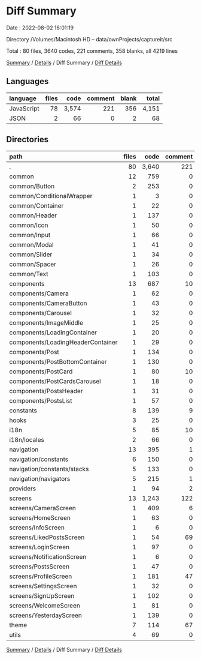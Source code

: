 # Diff Summary

Date : 2022-08-02 16:01:19

Directory /Volumes/Macintosh HD – data/ownProjects/captureit/src

Total : 80 files,  3640 codes, 221 comments, 358 blanks, all 4219 lines

[Summary](results.md) / [Details](details.md) / Diff Summary / [Diff Details](diff-details.md)

## Languages
| language | files | code | comment | blank | total |
| :--- | ---: | ---: | ---: | ---: | ---: |
| JavaScript | 78 | 3,574 | 221 | 356 | 4,151 |
| JSON | 2 | 66 | 0 | 2 | 68 |

## Directories
| path | files | code | comment | blank | total |
| :--- | ---: | ---: | ---: | ---: | ---: |
| . | 80 | 3,640 | 221 | 358 | 4,219 |
| common | 12 | 759 | 0 | 68 | 827 |
| common/Button | 2 | 253 | 0 | 14 | 267 |
| common/ConditionalWrapper | 1 | 3 | 0 | 2 | 5 |
| common/Container | 1 | 22 | 0 | 5 | 27 |
| common/Header | 1 | 137 | 0 | 8 | 145 |
| common/Icon | 1 | 50 | 0 | 7 | 57 |
| common/Input | 1 | 66 | 0 | 9 | 75 |
| common/Modal | 1 | 41 | 0 | 3 | 44 |
| common/Slider | 1 | 34 | 0 | 2 | 36 |
| common/Spacer | 1 | 26 | 0 | 5 | 31 |
| common/Text | 1 | 103 | 0 | 12 | 115 |
| components | 13 | 687 | 10 | 63 | 760 |
| components/Camera | 1 | 62 | 0 | 8 | 70 |
| components/CameraButton | 1 | 43 | 0 | 3 | 46 |
| components/Carousel | 1 | 32 | 0 | 2 | 34 |
| components/ImageMiddle | 1 | 25 | 0 | 3 | 28 |
| components/LoadingContainer | 1 | 20 | 0 | 4 | 24 |
| components/LoadingHeaderContainer | 1 | 29 | 0 | 4 | 33 |
| components/Post | 1 | 134 | 0 | 11 | 145 |
| components/PostBottomContainer | 1 | 130 | 0 | 6 | 136 |
| components/PostCard | 1 | 80 | 10 | 7 | 97 |
| components/PostCardsCarousel | 1 | 18 | 0 | 3 | 21 |
| components/PostsHeader | 1 | 31 | 0 | 3 | 34 |
| components/PostsList | 1 | 57 | 0 | 8 | 65 |
| constants | 8 | 139 | 9 | 12 | 160 |
| hooks | 3 | 25 | 0 | 7 | 32 |
| i18n | 5 | 85 | 10 | 13 | 108 |
| i18n/locales | 2 | 66 | 0 | 2 | 68 |
| navigation | 13 | 395 | 1 | 45 | 441 |
| navigation/constants | 6 | 150 | 0 | 13 | 163 |
| navigation/constants/stacks | 5 | 133 | 0 | 12 | 145 |
| navigation/navigators | 5 | 215 | 1 | 26 | 242 |
| providers | 1 | 94 | 2 | 15 | 111 |
| screens | 13 | 1,243 | 122 | 97 | 1,462 |
| screens/CameraScreen | 1 | 409 | 6 | 31 | 446 |
| screens/HomeScreen | 1 | 63 | 0 | 6 | 69 |
| screens/InfoScreen | 1 | 6 | 0 | 2 | 8 |
| screens/LikedPostsScreen | 1 | 54 | 69 | 8 | 131 |
| screens/LoginScreen | 1 | 97 | 0 | 5 | 102 |
| screens/NotificationScreen | 1 | 6 | 0 | 3 | 9 |
| screens/PostsScreen | 1 | 47 | 0 | 5 | 52 |
| screens/ProfileScreen | 1 | 181 | 47 | 13 | 241 |
| screens/SettingsScreen | 1 | 32 | 0 | 5 | 37 |
| screens/SignUpScreen | 1 | 102 | 0 | 5 | 107 |
| screens/WelcomeScreen | 1 | 81 | 0 | 3 | 84 |
| screens/YesterdayScreen | 1 | 139 | 0 | 10 | 149 |
| theme | 7 | 114 | 67 | 20 | 201 |
| utils | 4 | 69 | 0 | 14 | 83 |

[Summary](results.md) / [Details](details.md) / Diff Summary / [Diff Details](diff-details.md)